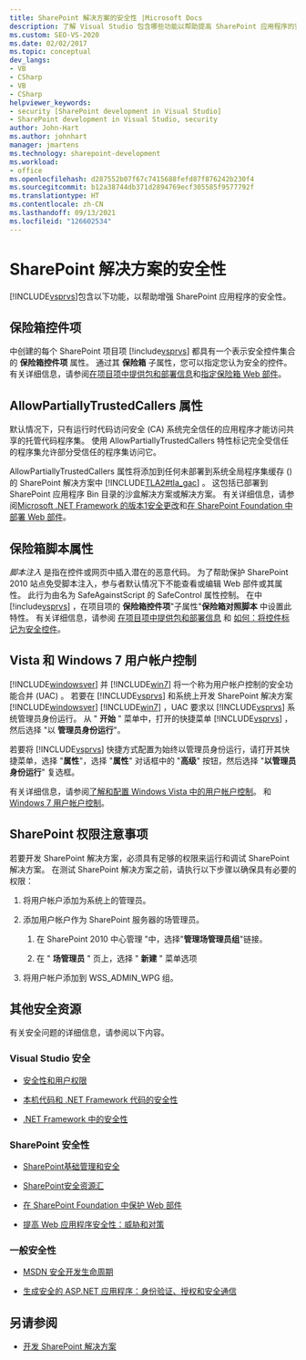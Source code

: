 ```yaml
---
title: SharePoint 解决方案的安全性 |Microsoft Docs
description: 了解 Visual Studio 包含哪些功能以帮助提高 SharePoint 应用程序的安全性。
ms.custom: SEO-VS-2020
ms.date: 02/02/2017
ms.topic: conceptual
dev_langs:
- VB
- CSharp
- VB
- CSharp
helpviewer_keywords:
- security [SharePoint development in Visual Studio]
- SharePoint development in Visual Studio, security
author: John-Hart
ms.author: johnhart
manager: jmartens
ms.technology: sharepoint-development
ms.workload:
- office
ms.openlocfilehash: d287552b07f67c7415688fefd87f876242b230f4
ms.sourcegitcommit: b12a38744db371d2894769ecf305585f9577792f
ms.translationtype: HT
ms.contentlocale: zh-CN
ms.lasthandoff: 09/13/2021
ms.locfileid: "126602534"
---
```

# <a name="security-for-sharepoint-solutions"></a>SharePoint 解决方案的安全性
  [!INCLUDE[vsprvs](../sharepoint/includes/vsprvs-md.md)]包含以下功能，以帮助增强 SharePoint 应用程序的安全性。

## <a name="safe-control-entries"></a>保险箱控件项
 中创建的每个 SharePoint 项目项 [!include[vsprvs](../sharepoint/includes/vsprvs-md.md)] 都具有一个表示安全控件集合的 **保险箱控件项** 属性。 通过其 **保险箱** 子属性，您可以指定您认为安全的控件。 有关详细信息，请参阅[在项目项中提供包和部署信息](../sharepoint/providing-packaging-and-deployment-information-in-project-items.md)和[指定保险箱 Web 部件](/previous-versions/office/developer/sharepoint2003/dd583154(v=office.11)#specifying-safe-web-parts)。

## <a name="allowpartiallytrustedcallers-attribute"></a>AllowPartiallyTrustedCallers 属性
 默认情况下，只有运行时代码访问安全 (CA) 系统完全信任的应用程序才能访问共享的托管代码程序集。 使用 AllowPartiallyTrustedCallers 特性标记完全受信任的程序集允许部分受信任的程序集访问它。

 AllowPartiallyTrustedCallers 属性将添加到任何未部署到系统全局程序集缓存 () 的 SharePoint 解决方案中 [!INCLUDE[TLA2#tla_gac](../sharepoint/includes/tla2sharptla-gac-md.md)] 。 这包括已部署到 SharePoint 应用程序 Bin 目录的沙盒解决方案或解决方案。 有关详细信息，请参阅[Microsoft .NET Framework 的版本1安全更改](/previous-versions/msp-n-p/ff921345(v=pandp.10))和[在 SharePoint Foundation 中部署 Web 部件](/previous-versions/office/developer/sharepoint-2010/cc768621(v=office.14))。

## <a name="safe-against-script-property"></a>保险箱脚本属性
 *脚本注入* 是指在控件或网页中插入潜在的恶意代码。 为了帮助保护 SharePoint 2010 站点免受脚本注入，参与者默认情况下不能查看或编辑 Web 部件或其属性。 此行为由名为 SafeAgainstScript 的 SafeControl 属性控制。 在中 [!include[vsprvs](../sharepoint/includes/vsprvs-md.md)] ，在项目项的 **保险箱控件项**"子属性"**保险箱对照脚本** 中设置此特性。 有关详细信息，请参阅 [在项目项中提供包和部署信息](../sharepoint/providing-packaging-and-deployment-information-in-project-items.md) 和 [如何：将控件标记为安全控件](../sharepoint/how-to-mark-controls-as-safe-controls.md)。

## <a name="vista-and-windows-7-user-account-control"></a>Vista 和 Windows 7 用户帐户控制
 [!INCLUDE[windowsver](../sharepoint/includes/windowsver-md.md)] 并 [!INCLUDE[win7](../sharepoint/includes/win7-md.md)] 将一个称为用户帐户控制的安全功能合并 (UAC) 。 若要在 [!INCLUDE[vsprvs](../sharepoint/includes/vsprvs-md.md)] 和系统上开发 SharePoint 解决方案 [!INCLUDE[windowsver](../sharepoint/includes/windowsver-md.md)] [!INCLUDE[win7](../sharepoint/includes/win7-md.md)] ，UAC 要求以 [!INCLUDE[vsprvs](../sharepoint/includes/vsprvs-md.md)] 系统管理员身份运行。 从 " **开始** " 菜单中，打开的快捷菜单 [!INCLUDE[vsprvs](../sharepoint/includes/vsprvs-md.md)] ，然后选择 "以 **管理员身份运行**"。

 若要将 [!INCLUDE[vsprvs](../sharepoint/includes/vsprvs-md.md)] 快捷方式配置为始终以管理员身份运行，请打开其快捷菜单，选择 "**属性**"，选择 "**属性**" 对话框中的 "**高级**" 按钮，然后选择 "**以管理员身份运行**" 复选框。

 有关详细信息，请参阅[了解和配置 Windows Vista 中的用户帐户控制](/previous-versions/windows/it-pro/windows-vista/cc709628(v=ws.10))。 和[Windows 7 用户帐户控制](/previous-versions/windows/it-pro/windows-server-2008-R2-and-2008/cc731416(v=ws.10))。

## <a name="sharepoint-permissions-considerations"></a>SharePoint 权限注意事项
 若要开发 SharePoint 解决方案，必须具有足够的权限来运行和调试 SharePoint 解决方案。 在测试 SharePoint 解决方案之前，请执行以下步骤以确保具有必要的权限：

1. 将用户帐户添加为系统上的管理员。

2. 添加用户帐户作为 SharePoint 服务器的场管理员。

    1. 在 SharePoint 2010 中心管理 "中，选择"**管理场管理员组**"链接。

    2. 在 " **场管理员** " 页上，选择 " **新建** " 菜单选项

3. 将用户帐户添加到 WSS_ADMIN_WPG 组。

## <a name="additional-security-resources"></a>其他安全资源
 有关安全问题的详细信息，请参阅以下内容。

### <a name="visual-studio-security"></a>Visual Studio 安全

- [安全性和用户权限](/previous-versions/visualstudio/visual-studio-2010/ms165099(v=vs.100))

- [本机代码和 .NET Framework 代码的安全性](/previous-versions/visualstudio/visual-studio-2010/1787tk12(v=vs.100))

- [.NET Framework 中的安全性](/previous-versions/dotnet/netframework-4.0/fkytk30f(v=vs.100))

### <a name="sharepoint-security"></a>SharePoint 安全性

- [SharePoint基础管理和安全](/previous-versions/office/developer/sharepoint-2010/ee537811(v=office.14))

- [SharePoint安全资源汇](/sharepoint/dev/)

- [在 SharePoint Foundation 中保护 Web 部件](/previous-versions/office/developer/sharepoint-2010/cc768613(v=office.14))

- [提高 Web 应用程序安全性：威胁和对策](/previous-versions/msp-n-p/ff649874(v=pandp.10))

### <a name="general-security"></a>一般安全性

- [MSDN 安全开发生命周期](https://www.microsoft.com/msrc?rtc=1)

- [生成安全的 ASP.NET 应用程序：身份验证、授权和安全通信](/previous-versions/msp-n-p/ff649100(v=pandp.10))

## <a name="see-also"></a>另请参阅

- [开发 SharePoint 解决方案](../sharepoint/developing-sharepoint-solutions.md)